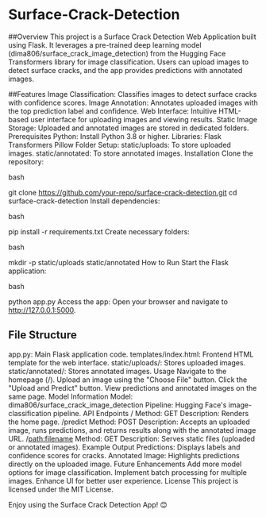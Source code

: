 # Surface-Crack-Detection

##Overview
This project is a Surface Crack Detection Web Application built using Flask. It leverages a pre-trained deep learning model (dima806/surface_crack_image_detection) from the Hugging Face Transformers library for image classification. Users can upload images to detect surface cracks, and the app provides predictions with annotated images.

##Features
Image Classification: Classifies images to detect surface cracks with confidence scores.
Image Annotation: Annotates uploaded images with the top prediction label and confidence.
Web Interface: Intuitive HTML-based user interface for uploading images and viewing results.
Static Image Storage: Uploaded and annotated images are stored in dedicated folders.
Prerequisites
Python: Install Python 3.8 or higher.
Libraries:
Flask
Transformers
Pillow
Folder Setup:
static/uploads: To store uploaded images.
static/annotated: To store annotated images.
Installation
Clone the repository:

bash

git clone https://github.com/your-repo/surface-crack-detection.git
cd surface-crack-detection
Install dependencies:

bash

pip install -r requirements.txt
Create necessary folders:

bash

mkdir -p static/uploads static/annotated
How to Run
Start the Flask application:

bash

python app.py
Access the app: Open your browser and navigate to http://127.0.0.1:5000.

## File Structure
app.py: Main Flask application code.
templates/index.html: Frontend HTML template for the web interface.
static/uploads/: Stores uploaded images.
static/annotated/: Stores annotated images.
Usage
Navigate to the homepage (/).
Upload an image using the "Choose File" button.
Click the "Upload and Predict" button.
View predictions and annotated images on the same page.
Model Information
Model: dima806/surface_crack_image_detection
Pipeline: Hugging Face's image-classification pipeline.
API Endpoints
/
Method: GET
Description: Renders the home page.
/predict
Method: POST
Description: Accepts an uploaded image, runs predictions, and returns results along with the annotated image URL.
/<path:filename>
Method: GET
Description: Serves static files (uploaded or annotated images).
Example Output
Predictions: Displays labels and confidence scores for cracks.
Annotated Image: Highlights predictions directly on the uploaded image.
Future Enhancements
Add more model options for image classification.
Implement batch processing for multiple images.
Enhance UI for better user experience.
License
This project is licensed under the MIT License.

Enjoy using the Surface Crack Detection App! 😊






